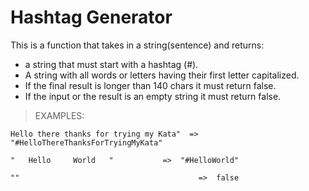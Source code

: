 # Hashtag Generator
This is a function that takes in a string(sentence) and returns:
* a string that must start with a hashtag (#).
* A string with all words or letters having their first letter capitalized.
* If the final result is longer than 140 chars it must return false.
* If the input or the result is an empty string it must return false.

>EXAMPLES:
```
Hello there thanks for trying my Kata"  =>  "#HelloThereThanksForTryingMyKata"
```
```
"   Hello     World   "           =>  "#HelloWorld"
```
```
""                                        =>  false
```